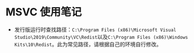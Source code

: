 # MSVC 使用笔记
- 发行版运行时查找路径：`C:\Program Files (x86)\Microsoft Visual Studio\2019\Community\VC\Redist`以及`C:\Program Files (x86)\Windows Kits\10\Redist`。此为常见路径，请根据自己的环境自行修改。
